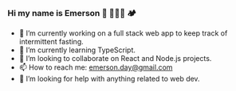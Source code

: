 ### Hi my name is Emerson  🥾 🏄🏻‍♂️ 🏕️
- 🔭 I’m currently working on a full stack web app to keep track of intermittent fasting.
- 🌱 I’m currently learning TypeScript.
- 👯 I’m looking to collaborate on React and Node.js projects.
- 📫 How to reach me: emerson.day@gmail.com
- 🤔 I’m looking for help with anything related to web dev.
<!--
**emday4prez/emday4prez** is a ✨ _special_ ✨ repository because its `README.md` (this file) appears on your GitHub profile.

Here are some ideas to get you started:



- 💬 Ask me about ...

- 😄 Pronouns: ...
- ⚡ Fun fact: ...
-->
